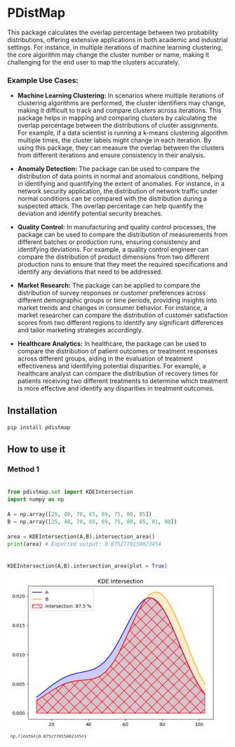 # PDistMap

This package calculates the overlap percentage between two probability distributions, offering extensive applications in both academic and industrial settings. For instance, in multiple iterations of machine learning clustering, the core algorithm may change the cluster number or name, making it challenging for the end user to map the clusters accurately.

### Example Use Cases:

- **Machine Learning Clustering:** In scenarios where multiple iterations of clustering algorithms are performed, the cluster identifiers may change, making it difficult to track and compare clusters across iterations. This package helps in mapping and comparing clusters by calculating the overlap percentage between the distributions of cluster assignments. For example, if a data scientist is running a k-means clustering algorithm multiple times, the cluster labels might change in each iteration. By using this package, they can measure the overlap between the clusters from different iterations and ensure consistency in their analysis.

- **Anomaly Detection:** The package can be used to compare the distribution of data points in normal and anomalous conditions, helping in identifying and quantifying the extent of anomalies. For instance, in a network security application, the distribution of network traffic under normal conditions can be compared with the distribution during a suspected attack. The overlap percentage can help quantify the deviation and identify potential security breaches.

- **Quality Control:** In manufacturing and quality control processes, the package can be used to compare the distribution of measurements from different batches or production runs, ensuring consistency and identifying deviations. For example, a quality control engineer can compare the distribution of product dimensions from two different production runs to ensure that they meet the required specifications and identify any deviations that need to be addressed.

- **Market Research:** The package can be applied to compare the distribution of survey responses or customer preferences across different demographic groups or time periods, providing insights into market trends and changes in consumer behavior. For instance, a market researcher can compare the distribution of customer satisfaction scores from two different regions to identify any significant differences and tailor marketing strategies accordingly.

- **Healthcare Analytics:** In healthcare, the package can be used to compare the distribution of patient outcomes or treatment responses across different groups, aiding in the evaluation of treatment effectiveness and identifying potential disparities. For example, a healthcare analyst can compare the distribution of recovery times for patients receiving two different treatments to determine which treatment is more effective and identify any disparities in treatment outcomes.

## Installation

```bash
pip install pdistmap
```

## How to use it

### Method 1

```python

from pdistmap.set import KDEIntersection
import numpy as np

A = np.array([25, 40, 70, 65, 69, 75, 80, 85])
B = np.array([25, 40, 70, 65, 69, 75, 80, 85, 81, 90])

area = KDEIntersection(A,B).intersection_area()
print(area) # Expected output: 0.8752770150023454


KDEIntersection(A,B).intersection_area(plot = True)

```

![Sample Image](artifact/KDE_Plot.png)

